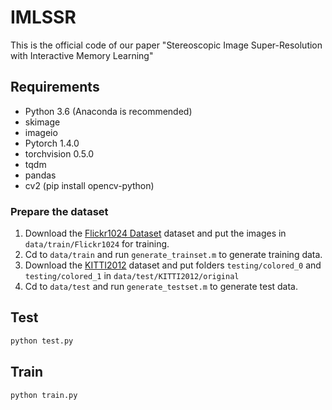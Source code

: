 # IMLSSR
This is the official code of our paper "Stereoscopic Image Super-Resolution with Interactive Memory Learning"

## Requirements
- Python 3.6 (Anaconda is recommended)
- skimage
- imageio
- Pytorch 1.4.0
- torchvision  0.5.0
- tqdm 
- pandas
- cv2 (pip install opencv-python)

### Prepare the dataset
1. Download the [Flickr1024 Dataset](https://yingqianwang.github.io/Flickr1024/) dataset and put the images in `data/train/Flickr1024` for training.
2. Cd to `data/train` and run `generate_trainset.m` to generate training data.
3. Download the [KITTI2012](http://www.cvlibs.net/datasets/kitti/eval_stereo_flow.php?benchmark=stereo) dataset and put folders `testing/colored_0` and `testing/colored_1` in `data/test/KITTI2012/original` 
4. Cd to `data/test` and run `generate_testset.m` to generate test data.

## Test
```bash
python test.py 
``` 

## Train
```bash
python train.py 
``` 
